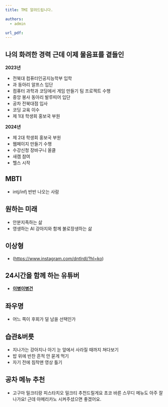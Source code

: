 ```yaml
---
title: TMI 알려드립니다.

authors:
  - admin

url_pdf: 
---
```



## 나의 화려한 경력 근데 이제 물음표를 곁들인

 **2023년** 
- 전북대 컴퓨터인공지능학부 입학
- 과 동아리 알프스 입단
- 컴퓨터 과학과 코딩에서 게임 만들기 팀 프로젝트 수행
- 중앙 봉사 동아리 발루띠어 입단
- 공차 전북대점 입사
- 코딩 교육 이수
- 제 1대 학생회 홍보국 부원


 **2024년**
 - 제 2대 학생회 홍보국 부원
 - 웹페이지 만들기 수행
 - 수강신청 장바구니 올클
 - 새캠 참여
 - 헬스 시작


 ## MBTI
- intj/infj 반반 나오는 사람 



## 원하는 미래
- 안분지족하는 삶
- 영생하는 AI 강아지와 함께 불로장생하는 삶



## 이상형
- (https://www.instagram.com/dntlrdl/?hl=ko)



## 24시간을 함께 하는 유튜버
- [**이병이병건**](https://www.youtube.com/@ChimChakMan_Official)



## 좌우명
- 어느 쪽이 후회가 덜 남을 선택인가



## 습관&버릇
- 지나가는 강아지나 아기 눈 앞에서 사라질 때까지 쳐다보기
- 밥 위에 반찬 흔적 안 묻게 먹기
- 자기 전에 침착맨 영상 틀기



## 공차 메뉴 추천
- 고구마 밀크티랑 피스타치오 밀크티 추천드릴게요 초코 바른 스무디 메뉴도 아주 잘 나가요! 근데 아메리카노 시켜주셨으면 좋겠어요.


